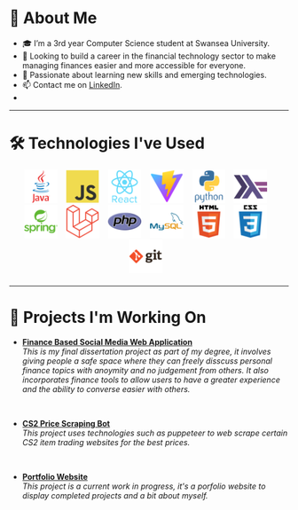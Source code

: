 # 👋 About Me

- 🎓 I’m a 3rd year Computer Science student at Swansea University.  
- 💼 Looking to build a career in the financial technology sector to make managing finances easier and more accessible for everyone.
- 🌱 Passionate about learning new skills and emerging technologies.
- 📫 Contact me on [LinkedIn](https://www.linkedin.com/in/tylerjdickenson).
- 
  
---


# 🛠️ Technologies I've Used

<p align="center" style="margin-bottom: 20px; margin-top: 20px;">
  <!-- Java -->
  <img src="https://github.com/devicons/devicon/blob/master/icons/java/java-original-wordmark.svg" title="Java" alt="Java" width="60" height="60"/>&nbsp;&nbsp;&nbsp;
  <!-- JavaScript -->
  <img src="https://github.com/devicons/devicon/blob/master/icons/javascript/javascript-original.svg" title="JavaScript" alt="JavaScript" width="60" height="60"/>&nbsp;&nbsp;&nbsp;
  <!-- React -->
  <img src="https://github.com/devicons/devicon/blob/master/icons/react/react-original-wordmark.svg" title="React" alt="React" width="60" height="60"/>&nbsp;&nbsp;&nbsp;
  <!-- Vite.js -->
  <img src="https://github.com/devicons/devicon/blob/master/icons/vitejs/vitejs-original.svg" title="Vite.js" alt="Vite.js" width="60" height="60"/>&nbsp;&nbsp;&nbsp;
  <!-- Python -->
  <img src="https://github.com/devicons/devicon/blob/master/icons/python/python-original-wordmark.svg" title="Python" alt="Python" width="60" height="60"/>&nbsp;&nbsp;&nbsp;
  <!-- Haskell -->
  <img src="https://github.com/devicons/devicon/blob/master/icons/haskell/haskell-original.svg" title="Haskell" alt="Haskell" width="60" height="60"/>&nbsp;&nbsp;&nbsp;
  <!-- Spring Boot -->
  <img src="https://github.com/devicons/devicon/blob/master/icons/spring/spring-original-wordmark.svg" title="Spring Boot" alt="Spring Boot" width="60" height="60"/>&nbsp;&nbsp;&nbsp;
  <!-- Laravel -->
  <img src="https://github.com/devicons/devicon/blob/master/icons/laravel/laravel-original.svg" title="Laravel" alt="Laravel" width="60" height="60"/>&nbsp;&nbsp;&nbsp;
  <!-- PHP -->
  <img src="https://github.com/devicons/devicon/blob/master/icons/php/php-original.svg" title="PHP" alt="PHP" width="60" height="60"/>&nbsp;&nbsp;&nbsp;
  <!-- SQL -->
  <img src="https://github.com/devicons/devicon/blob/master/icons/mysql/mysql-original-wordmark.svg" title="SQL" alt="SQL" width="60" height="60"/>&nbsp;&nbsp;&nbsp;
  <!-- HTML -->
  <img src="https://github.com/devicons/devicon/blob/master/icons/html5/html5-original-wordmark.svg" title="HTML" alt="HTML" width="60" height="60"/>&nbsp;&nbsp;&nbsp;
  <!-- CSS -->
  <img src="https://github.com/devicons/devicon/blob/master/icons/css3/css3-original-wordmark.svg" title="CSS" alt="CSS" width="60" height="60"/>&nbsp;&nbsp;&nbsp;
  <!-- Git -->
  <img src="https://github.com/devicons/devicon/blob/master/icons/git/git-original-wordmark.svg" title="Git" alt="Git" width="60" height="60"/>&nbsp;&nbsp;&nbsp;
</p>


---


# 🚀 Projects I'm Working On

- **[Finance Based Social Media Web Application](https://github.com/yourusername/project1)**  
  _This is my final dissertation project as part of my degree, it involves giving people a safe space where they can freely disscuss personal finance topics with anoymity and no judgement from others.
  It also incorporates finance tools to allow users to have a greater experience and the ability to converse easier with others._

  <br/>
- **[CS2 Price Scraping Bot](https://github.com/TylerDickenson/CS2-Price-Scraper)**  
  _This project uses technologies such as puppeteer to web scrape certain CS2 item trading websites for the best prices._

  <br/>
- **[Portfolio Website](https://github.com/TylerDickenson/TylerDickenson.github.io)**  
  _This project is a current work in progress, it's a porfolio website to display completed projects and a bit about myself._

